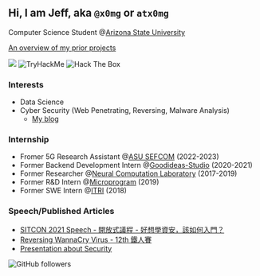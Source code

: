 ## Hi, I am Jeff, aka `@x0mg` or `atx0mg`
Computer Science Student @[Arizona State University](https://www.asu.edu/)

[An overview of my prior projects](https://jeff14994.github.io/projects/) 

![](https://github-profile-summary-cards.vercel.app/api/cards/profile-details?username=jeff14994&theme=monokai)
<img src="https://tryhackme-badges.s3.amazonaws.com/OMGGG.png" alt="TryHackMe">
<img src="http://www.hackthebox.eu/badge/image/93661" alt="Hack The Box">
### Interests
- Data Science
- Cyber Security (Web Penetrating, Reversing, Malware Analysis)
	- [My blog](http://blog.atx0mg.tw/)
### Internship
- Fromer 5G Research Assistant @[ASU SEFCOM](https://sefcom.asu.edu/) (2022-2023)
- Former Backend Development Intern @[Goodideas-Studio](http://goodideas-studio.com/) (2020-2021)
- Former Researcher @[Neural Computation Laboratory](https://nckunclab.wixsite.com/neuralcomputationlab) (2017-2019)
- Former R&D Intern @[Microprogram](https://www.program.com.tw/) (2019)
- Former SWE Intern @[ITRI](https://www.itri.org.tw/) (2018)
### Speech/Published Articles
- [SITCON 2021 Speech - 開放式議程 - 好想學資安，該如何入門？](https://sitcon.org/2021/agenda/20605b7c-80a4-4078-b411-102fa1d6c333)
- [Reversing WannaCry Virus - 12th 鐵人賽](https://ithelp.ithome.com.tw/articles/10253139)
- [Presentation about Security](https://www2.slideshare.net/JeffHung13/presentations)

![GitHub followers](https://img.shields.io/github/followers/jeff14994?style=social)


